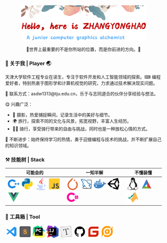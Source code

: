 <p align="center"><img width="80%" src="./banner_00.png" /></a></p>

<p align="center">📢世界上最重要的不是你所站的位置，而是你前进的方向。🏃</p>

<h3>👋 关于我 | Player 🌏️</h3>
<p>天津大学软件工程专业在读生，专注于软件开发和人工智能领域的探索。⌨ 编程爱好者，特别热衷于图形学和计算机视觉的研究，力求通过技术解决现实问题。</p>
<p>💬 联系方式：asdw1313@tju.edu.cn，乐于与志同道合的伙伴分享经验与想法。</p>
<p>😋 兴趣广泛：</p>
<ul>
  <li>📸 摄影，热爱捕捉瞬间，记录生活中的美好与细节。</li>
  <li>🌍 旅行，探索不同的文化与风景，拓宽视野，丰富人生经历。</li>
  <li>🚴‍♂️ 骑行，享受骑行带来的自由与挑战，同时也是一种放松心情的方式。</li>
</ul>
<p>🔄 不断进步：始终保持学习的热情，勇于迎接编程与技术的挑战，并不断扩展自己的知识领域。</p>


### ⚒️ 技能树 | Stack

| 可能会的                                                     | 一知半解                                                     | 不懂装懂                                                     |
| ------------------------------------------------------------ | ------------------------------------------------------------ | ------------------------------------------------------------ |
| <code><img height="40" alt="cpp" src="./cpp.svg"></code> <code><img height="40" alt="python" src="./python.svg"></code> <code><img height="40" alt="java" src="./java.svg"></code> <code><img height="40" alt="js" src="./js.svg"></code> <code><img height="40" alt="vue" src="./vue.svg"></code> | <code><img height="40" alt="pytorch" src="./pytorch.svg"></code> <code><img height="40" alt="mysql" src="./mysql.svg"></code> <code><img height="40" alt="docker" src="./docker.svg"></code> <code><img height="40" alt="docker" src="./unity.svg"></code> <code><img height="40" alt="docker" src="./cs.svg"></code>| <code><img height="40" alt="linux" src="./linux.svg"></code> <code><img height="40" alt="cmake" src="./cmake.svg"></code> <code><img height="40" alt="matlab" src="./matlab.svg"></code> |

### 🧰 工具箱 | Tool

<code><img height="40" alt="vscode" src="./vscode.svg"></code>
<code><img height="40" alt="sublime" src="./sublime.svg"></code>
<code><img height="40" alt="pycharm" src="./pycharm.svg"></code>
<code><img height="40" alt="idea" src="./Idea.svg"></code>
<code><img height="40" alt="typora" src="./typora.svg"></code>
<code><img height="40" alt="github" src="./github.svg"></code>
<code><img height="40" alt="gitee" src="./gitee.svg"></code>
<code><img height="40" alt="wangzhe" src="./wangzhe.svg"></code>


